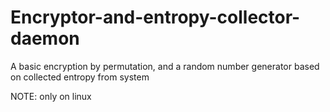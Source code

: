 # Encryptor-and-entropy-collector-daemon
A basic encryption by permutation, and a random number generator based on collected entropy from system

NOTE: only on linux
